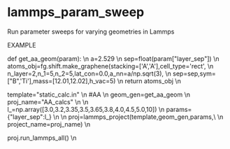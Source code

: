 # lammps_param_sweep
 Run parameter sweeps for varying geometries in Lammps


EXAMPLE

def get_aa_geom(param): \n
    a=2.529 \n
    sep=float(param["layer_sep"]) \n
    atoms_obj=fg.shift.make_graphene(stacking=['A','A'],cell_type='rect', \n
                        n_layer=2,n_1=5,n_2=5,lat_con=0.0,a_nn=a/np.sqrt(3), \n
                        sep=sep,sym=["B",'Ti'],mass=[12.01,12.02],h_vac=5) \n
    return atoms_obj \n

template="static_calc.in" \n
#AA \n
geom_gen=get_aa_geom \n
proj_name="AA_calcs" \n
\n
l_=np.array([3.0,3.2,3.35,3.5,3.65,3.8,4.0,4.5,5.0,10]) \n
params={"layer_sep":l_} \n
\n
proj=lammps_project(template,geom_gen,params,\ \n
               project_name=proj_name) \n
            
proj.run_lammps_all() \n